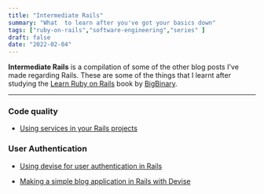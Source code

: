 ```yaml
---
title: "Intermediate Rails"
summary: "What  to learn after you've got your basics down"
tags: ["ruby-on-rails","software-engineering","series" ]
draft: false
date: "2022-02-04"
---
```


__Intermediate Rails__ is a compilation of some of the other blog posts I've made regarding Rails. These are some of the things that I learnt after studying the [Learn Ruby on Rails](https://www.bigbinary.com/learn-rubyonrails-book) book by [BigBinary](https://bigbinary.com).

---
### Code quality

- [Using services in your Rails projects](/blog/intermediate-rails/rails-services)

### User Authentication

- [Using devise for user authentication in Rails](/blog/devise)

- [Making a simple blog application in Rails with Devise](/blog/devise-blog)
